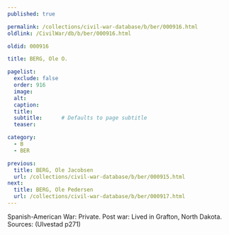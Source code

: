 ```yaml
---
published: true

permalink: /collections/civil-war-database/b/ber/000916.html
oldlink: /CivilWar/db/b/ber/000916.html

oldid: 000916

title: BERG, Ole O.

pagelist:
  exclude: false
  order: 916
  image: 
  alt:
  caption:
  title:
  subtitle:      # Defaults to page subtitle
  teaser:

category: 
  - B 
  - BER

previous:
  title: BERG, Ole Jacobsen
  url: /collections/civil-war-database/b/ber/000915.html  
next:
  title: BERG, Ole Pedersen
  url: /collections/civil-war-database/b/ber/000917.html   
---
```

Spanish-American War: Private. Post war: Lived in Grafton, North Dakota. Sources: (Ulvestad p271)